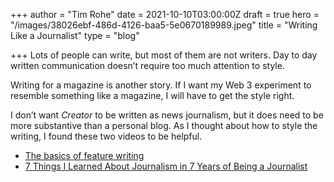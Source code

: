 +++
author = "Tim Rohe"
date = 2021-10-10T03:00:00Z
draft = true
hero = "/images/38026ebf-486d-4126-baa5-5e0670189989.jpeg"
title = "Writing Like a Journalist"
type = "blog"

+++
Lots of people can write, but most of them are not writers. Day to day written communication doesn’t require too much attention to style.

Writing for a magazine is another story. If I want my Web 3 experiment to resemble something like a magazine, I will have to get the style right.

I don’t want _Creator_ to be written as news journalism, but it does need to be more substantive than a personal blog. As I thought about how to style the writing, I found these two videos to be helpful.

* [The basics of feature writing](https://youtu.be/g3v6raB0FYI)
* [7 Things I Learned About Journalism in 7 Years of Being a Journalist](https://youtu.be/Rr7povAInwQ)